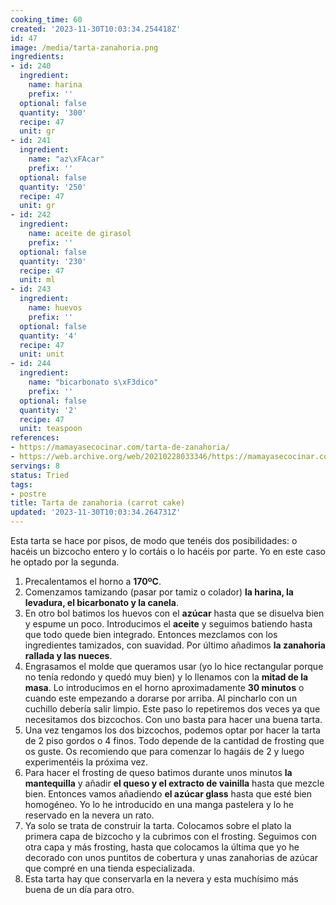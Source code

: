 ```yaml
---
cooking_time: 60
created: '2023-11-30T10:03:34.254418Z'
id: 47
image: /media/tarta-zanahoria.png
ingredients:
- id: 240
  ingredient:
    name: harina
    prefix: ''
  optional: false
  quantity: '300'
  recipe: 47
  unit: gr
- id: 241
  ingredient:
    name: "az\xFAcar"
    prefix: ''
  optional: false
  quantity: '250'
  recipe: 47
  unit: gr
- id: 242
  ingredient:
    name: aceite de girasol
    prefix: ''
  optional: false
  quantity: '230'
  recipe: 47
  unit: ml
- id: 243
  ingredient:
    name: huevos
    prefix: ''
  optional: false
  quantity: '4'
  recipe: 47
  unit: unit
- id: 244
  ingredient:
    name: "bicarbonato s\xF3dico"
    prefix: ''
  optional: false
  quantity: '2'
  recipe: 47
  unit: teaspoon
references:
- https://mamayasecocinar.com/tarta-de-zanahoria/
- https://web.archive.org/web/20210228033346/https://mamayasecocinar.com/tarta-de-zanahoria/
servings: 8
status: Tried
tags:
- postre
title: Tarta de zanahoria (carrot cake)
updated: '2023-11-30T10:03:34.264731Z'
---
```

Esta tarta se hace por pisos, de modo que tenéis dos posibilidades: o hacéis un bizcocho entero y lo cortáis o lo hacéis por parte. Yo en este caso he optado por la segunda.

1. Precalentamos el horno a **170ºC**.
2. Comenzamos tamizando (pasar por tamiz o colador) **la harina, la levadura, el bicarbonato y la canela**.
3. En otro bol batimos los huevos con el **azúcar** hasta que se disuelva bien y espume un poco. Introducimos el **aceite** y seguimos batiendo hasta que todo quede bien integrado. Entonces mezclamos con los ingredientes tamizados, con suavidad. Por último añadimos **la zanahoria rallada y las nueces**.
4. Engrasamos el molde que queramos usar (yo lo hice rectangular porque no tenía redondo y quedó muy bien) y lo llenamos con la **mitad de la masa**. Lo introducimos en el horno aproximadamente **30 minutos** o cuando este empezando a dorarse por arriba. Al pincharlo con un cuchillo debería salir limpio. Este paso lo repetiremos dos veces ya que necesitamos dos bizcochos. Con uno basta para hacer una buena tarta. 
5. Una vez tengamos los dos bizcochos, podemos optar por hacer la tarta de 2 piso gordos o 4 finos. Todo depende de la cantidad de frosting que os guste. Os recomiendo que para comenzar lo hagáis de 2 y luego experimentéis la próxima vez.
6. Para hacer el frosting de queso batimos durante unos minutos **la mantequilla** y añadir **el queso y el extracto de vainilla** hasta que mezcle bien. Entonces vamos añadiendo **el azúcar glass** hasta que esté bien homogéneo. Yo lo he introducido en una manga pastelera y lo he reservado en la nevera un rato.
7. Ya solo se trata de construir la tarta. Colocamos sobre el plato la primera capa de bizcocho y la cubrimos con el frosting. Seguimos con otra capa y más frosting, hasta que colocamos la última que yo he decorado con unos puntitos de cobertura y unas zanahorias de azúcar que compré en una tienda especializada.
8. Esta tarta hay que conservarla en la nevera y esta muchísimo más buena de un día para otro. 
